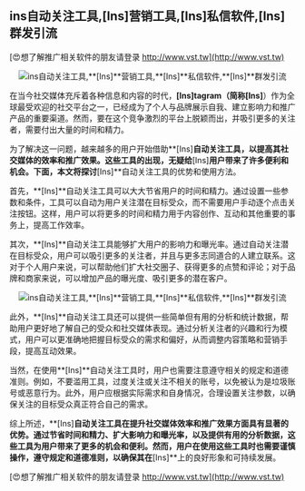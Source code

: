 ## **ins自动关注工具,**[Ins]**营销工具,**[Ins]**私信软件,**[Ins]**群发引流**

[😍想了解推广相关软件的朋友请登录 http://www.vst.tw](http://www.vst.tw)

 <center><img src="https://vst.tw/MP4/tuiguang/png/6.png" alt="ins自动关注工具,**[Ins]**营销工具,**[Ins]**私信软件,**[Ins]**群发引流"></center>

在当今社交媒体充斥着各种信息和内容的时代，**[Ins]**tagram（简称**[Ins]**）作为全球最受欢迎的社交平台之一，已经成为了个人与品牌展示自我、建立影响力和推广产品的重要渠道。然而，要在这个竞争激烈的平台上脱颖而出，并吸引更多的关注者，需要付出大量的时间和精力。

为了解决这一问题，越来越多的用户开始借助**[Ins]**自动关注工具，以提高其社交媒体的效率和推广效果。这些工具的出现，无疑给**[Ins]**用户带来了许多便利和机会。下面，本文将探讨**[Ins]**自动关注工具的优势和使用方法。

首先，**[Ins]**自动关注工具可以大大节省用户的时间和精力。通过设置一些参数和条件，工具可以自动为用户关注潜在目标受众，而不需要用户手动逐个点击关注按钮。这样，用户可以将更多的时间和精力用于内容创作、互动和其他重要的事务上，提高工作效率。

其次，**[Ins]**自动关注工具能够扩大用户的影响力和曝光率。通过自动关注潜在目标受众，用户可以吸引更多的关注者，并且与更多志同道合的人建立联系。这对于个人用户来说，可以帮助他们扩大社交圈子、获得更多的点赞和评论；对于品牌和商家来说，可以增加产品的曝光度、吸引更多的潜在客户。

 <center><img src="https://vst.tw/MP4/tuiguang/png/5.png" alt="ins自动关注工具,**[Ins]**营销工具,**[Ins]**私信软件,**[Ins]**群发引流"></center>

此外，**[Ins]**自动关注工具还可以提供一些简单但有用的分析和统计数据，帮助用户更好地了解自己的受众和社交媒体表现。通过分析关注者的兴趣和行为模式，用户可以更准确地把握目标受众的需求和偏好，从而调整内容策略和营销手段，提高互动效果。

当然，在使用**[Ins]**自动关注工具时，用户也需要注意遵守相关的规定和道德准则。例如，不要滥用工具，过度关注或关注不相关的账号，以免被认为是垃圾账号或恶意行为。此外，用户应根据实际需求和自身情况，合理设置关注参数，以确保关注的目标受众真正符合自己的需求。

综上所述，**[Ins]**自动关注工具在提升社交媒体效率和推广效果方面具有显著的优势。通过节省时间和精力、扩大影响力和曝光率，以及提供有用的分析数据，这些工具为用户带来了更多的机会和便利。然而，用户在使用这些工具时也需要谨慎操作，遵守规定和道德准则，以确保其在**[Ins]**上的良好形象和可持续发展。

[😍想了解推广相关软件的朋友请登录 http://www.vst.tw](http://www.vst.tw)



